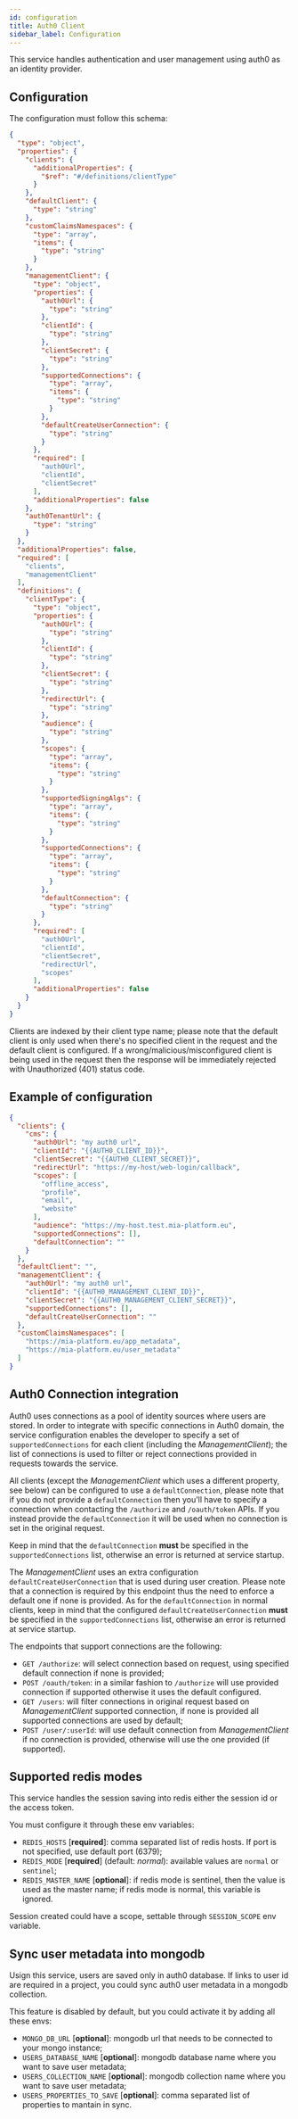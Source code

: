 ```yaml
---
id: configuration
title: Auth0 Client
sidebar_label: Configuration
---
```

This service handles authentication and user management using auth0 as an identity provider.

## Configuration

The configuration must follow this schema:

```json
{
  "type": "object",
  "properties": {
    "clients": {
      "additionalProperties": {
        "$ref": "#/definitions/clientType"
      }
    },
    "defaultClient": {
      "type": "string"
    },
    "customClaimsNamespaces": {
      "type": "array",
      "items": {
        "type": "string"
      }
    },
    "managementClient": {
      "type": "object",
      "properties": {
        "auth0Url": {
          "type": "string"
        },
        "clientId": {
          "type": "string"
        },
        "clientSecret": {
          "type": "string"
        },
        "supportedConnections": {
          "type": "array",
          "items": {
            "type": "string"
          }
        },
        "defaultCreateUserConnection": {
          "type": "string"
        }
      },
      "required": [
        "auth0Url",
        "clientId",
        "clientSecret"
      ],
      "additionalProperties": false
    },
    "auth0TenantUrl": {
      "type": "string"
    }
  },
  "additionalProperties": false,
  "required": [
    "clients",
    "managementClient"
  ],
  "definitions": {
    "clientType": {
      "type": "object",
      "properties": {
        "auth0Url": {
          "type": "string"
        },
        "clientId": {
          "type": "string"
        },
        "clientSecret": {
          "type": "string"
        },
        "redirectUrl": {
          "type": "string"
        },
        "audience": {
          "type": "string"
        },
        "scopes": {
          "type": "array",
          "items": {
            "type": "string"
          }
        },
        "supportedSigningAlgs": {
          "type": "array",
          "items": {
            "type": "string"
          }
        },
        "supportedConnections": {
          "type": "array",
          "items": {
            "type": "string"
          }
        },
        "defaultConnection": {
          "type": "string"
        }
      },
      "required": [
        "auth0Url",
        "clientId",
        "clientSecret",
        "redirectUrl",
        "scopes"
      ],
      "additionalProperties": false
    }
  }
}
```

Clients are indexed by their client type name; please note that the default client is only used when there's no specified client in the request and the default client is configured.
If a wrong/malicious/misconfigured client is being used in the request then the response will be immediately rejected with Unauthorized (401) status code.

## Example of configuration

```json
{
  "clients": {
    "cms": {
      "auth0Url": "my auth0 url",
      "clientId": "{{AUTH0_CLIENT_ID}}",
      "clientSecret": "{{AUTH0_CLIENT_SECRET}}",
      "redirectUrl": "https://my-host/web-login/callback",
      "scopes": [
        "offline_access",
        "profile",
        "email",
        "website"
      ],
      "audience": "https://my-host.test.mia-platform.eu",
      "supportedConnections": [],
      "defaultConnection": ""
    }
  },
  "defaultClient": "",
  "managementClient": {
    "auth0Url": "my auth0 url",
    "clientId": "{{AUTH0_MANAGEMENT_CLIENT_ID}}",
    "clientSecret": "{{AUTH0_MANAGEMENT_CLIENT_SECRET}}",
    "supportedConnections": [],
    "defaultCreateUserConnection": ""
  },
  "customClaimsNamespaces": [
    "https://mia-platform.eu/app_metadata",
    "https://mia-platform.eu/user_metadata"
  ]
}
```

## Auth0 Connection integration

Auth0 uses connections as a pool of identity sources where users are stored. In order to integrate with specific connections in Auth0 domain, the service configuration enables
the developer to specify a set of `supportedConnections` for each client (including the _ManagementClient_); the list of connections is used to filter or reject connections provided
in requests towards the service.

All clients (except the _ManagementClient_ which uses a different property, see below) can be configured to use a `defaultConnection`, please note that
if you do not provide a `defaultConnection` then you'll have to specify a connection when contacting the `/authorize` and `/oauth/token` APIs.
If you instead provide the `defaultConnection` it will be used when no connection is set in the original request.

Keep in mind that the `defaultConnection` **must** be specified in the `supportedConnections` list, otherwise an error is returned at service startup.

The _ManagementClient_ uses an extra configuration `defaultCreateUserConnection` that is used during user creation. Please note that a connection is
required by this endpoint thus the need to enforce a default one if none is provided. As for the `defaultConnection` in normal clients, keep in mind
that the configured `defaultCreateUserConnection` **must** be specified in the `supportedConnections` list, otherwise an error is returned at service startup.

The endpoints that support connections are the following:

- `GET /authorize`: will select connection based on request, using specified default connection if none is provided;
- `POST /oauth/token`: in a similar fashion to `/authorize` will use provided connection if supported otherwise it uses the default configured.
- `GET /users`: will filter connections in original request based on _ManagementClient_ supported connection, if none is provided all supported connections are used by default;
- `POST /user/:userId`: will use default connection from _ManagementClient_ if no connection is provided, otherwise will use the one provided (if supported).

## Supported redis modes

This service handles the session saving into redis either the session id or the access token.

You must configure it through these env variables:

* `REDIS_HOSTS` [**required**]: comma separated list of redis hosts. If port is not specified, use default port (6379);
* `REDIS_MODE` [**required**] (default: *normal*): available values are `normal` or `sentinel`;
* `REDIS_MASTER_NAME` [**optional**]: if redis mode is sentinel, then the value is used as the master name; if redis mode is normal, this variable is ignored.

Session created could have a scope, settable through `SESSION_SCOPE` env variable.

## Sync user metadata into mongodb

Usign this service, users are saved only in auth0 database. If links to user id are required in a project, you could sync auth0 user metadata in a mongodb collection.

This feature is disabled by default, but you could activate it by adding all these envs:

* `MONGO_DB_URL` [**optional**]: mongodb url that needs to be connected to your mongo instance;
* `USERS_DATABASE_NAME` [**optional**]: mongodb database name where you want to save user metadata;
* `USERS_COLLECTION_NAME` [**optional**]: mongodb collection name where you want to save user metadata;
* `USERS_PROPERTIES_TO_SAVE` [**optional**]: comma separated list of properties to mantain in sync.
